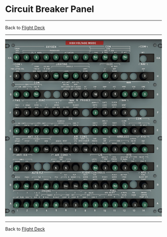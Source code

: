 # Circuit Breaker Panel

---

Back to [Flight Deck](../flight-deck.md)

---

![Circuit Breaker Panel](../../assets/a32nx-briefing/overhead-aft-panel/Circuit-Breaker.png "Circuit Breaker Panel")

---

Back to [Flight Deck](../flight-deck.md)
